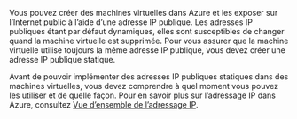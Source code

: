 Vous pouvez créer des machines virtuelles dans Azure et les exposer sur l’Internet public à l’aide d’une adresse IP publique. Les adresses IP publiques étant par défaut dynamiques, elles sont susceptibles de changer quand la machine virtuelle est supprimée. Pour vous assurer que la machine virtuelle utilise toujours la même adresse IP publique, vous devez créer une adresse IP publique statique.

Avant de pouvoir implémenter des adresses IP publiques statiques dans des machines virtuelles, vous devez comprendre à quel moment vous pouvez les utiliser et de quelle façon. Pour en savoir plus sur l’adressage IP dans Azure, consultez [Vue d’ensemble de l’adressage IP](virtual-network-ip-addresses-overview-arm.md).

<!---HONumber=AcomDC_0114_2016-->